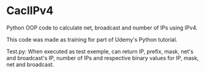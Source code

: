 # CaclIPv4
Python OOP code to calculate net, broadcast and number of IPs using IPv4.

This code was made as training for part of Udemy's Python tutorial.

Test.py: When executed as test exemple, can return IP, prefix, mask, net's and broadcast's IP, number of IPs and respective binary values for IP, mask, net and broadcast.
